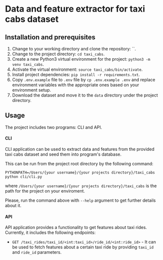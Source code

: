 # Data and feature extractor for taxi cabs dataset 

## Installation and prerequisites

1. Change to your working directory and clone the repository: ``.
2. Change to the project directory: `cd taxi_cabs`.
3. Create a new Python3 virtual environment for the project: `python3 -m venv taxi_cabs`.
4. Activate the virtual environment: `source taxi_cabs/bin/activate`.
5. Install project dependencies: `pip install -r requirements.txt`.
6. Copy `.env.example` file to `.env` file by `cp .env.example .env` and replace environment variables with the appropriate ones based on your environment setup.
7. Download the dataset and move it to the `data` directory under the project directory.

## Usage

The project includes two programs: CLI and API.

#### CLI

CLI application can be used to extract data and features from the provided taxi cabs dataset and seed them into program's database.

This can be run from the project root directory by the following command:

```console
PYTHONPATH=/Users/{your username}/{your projects directory}/taxi_cabs python cli/cli.py
```

where `/Users/{your username}/{your projects directory}/taxi_cabs` is the path for the project on your enviroment.

Please, run the command above with `--help` argument to get further details about it.

#### API

API application provides a functionality to get features about taxi rides. Currently, it includes the following endpoints:

- `GET /taxi_rides/taxi_id/<int:taxi_id>/ride_id/<int:ride_id>` - It can be used to fetch features about a certain taxi ride by providing `taxi_id` and `ride_id` parameters.
